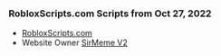 ### RobloxScripts.com Scripts from Oct 27, 2022
- [RobloxScripts.com](robloxscripts.com)
- Website Owner [SirMeme V2](https://www.youtube.com/c/SirMemeV2)
